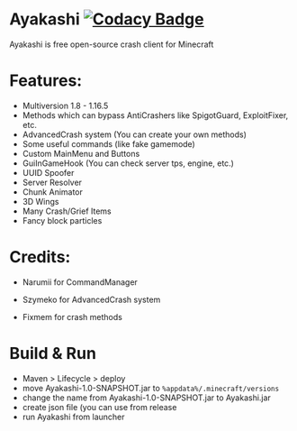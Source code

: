# Ayakashi [![Codacy Badge](https://app.codacy.com/project/badge/Grade/5170ebc30ea34590a3b0913e5d7bc7be)](https://www.codacy.com/gh/Noxerek/Ayakashi/dashboard?utm_source=github.com&amp;utm_medium=referral&amp;utm_content=Noxerek/Ayakashi&amp;utm_campaign=Badge_Grade)
Ayakashi is free open-source crash client for Minecraft

# Features:
- Multiversion 1.8 - 1.16.5
- Methods which can bypass AntiCrashers like SpigotGuard, ExploitFixer, etc.
- AdvancedCrash system (You can create your own methods)
- Some useful commands (like fake gamemode)
- Custom MainMenu and Buttons
- GuiInGameHook (You can check server tps, engine, etc.)
- UUID Spoofer
- Server Resolver
- Chunk Animator
- 3D Wings
- Many Crash/Grief Items
- Fancy block particles

# Credits:
- Narumii for CommandManager

- Szymeko for AdvancedCrash system

- Fixmem for crash methods

# Build & Run

- Maven > Lifecycle > deploy
- move Ayakashi-1.0-SNAPSHOT.jar to ```%appdata%/.minecraft/versions```
- change the name from Ayakashi-1.0-SNAPSHOT.jar to Ayakashi.jar
- create json file (you can use from release
- run Ayakashi from launcher
